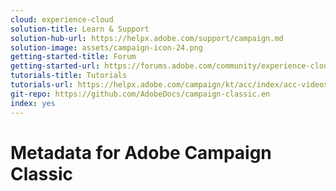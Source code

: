 ```yaml
---
cloud: experience-cloud
solution-title: Learn & Support
solution-hub-url: https://helpx.adobe.com/support/campaign.md
solution-image: assets/campaign-icon-24.png
getting-started-title: Forum
getting-started-url: https://forums.adobe.com/community/experience-cloud/marketing-cloud/campaign/classic
tutorials-title: Tutorials
tutorials-url: https://helpx.adobe.com/campaign/kt/acc/index/acc-videos.md
git-repo: https://github.com/AdobeDocs/campaign-classic.en
index: yes
---
```


# Metadata for Adobe Campaign Classic
